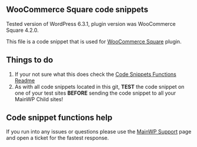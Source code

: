 ## WooCommerce Square code snippets

Tested version of WordPress 6.3.1, plugin version was WooCommerce Square 4.2.0.

This file is a code snippet that is used for [WooCommerce Square](https://wordpress.org/plugins/woocommerce-square/) plugin. 

## Things to do

1. If your not sure what this does check the [Code Snippets Functions Readme](https://github.com/mainwp/Code-Snippets-Functions/blob/master/README.md)
2. As with all code snippets located in this git, **TEST** the code snippet on one of your test sites **BEFORE** sending the code snippet to all your MainWP Child sites!

## Code snippet functions help

If you run into any issues or questions please use the [MainWP Support](https://mainwp.com/support/) page and open a ticket for the fastest response.
